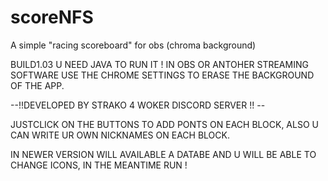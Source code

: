 # scoreNFS
 A simple "racing scoreboard" for obs (chroma background)

BUILD1.03
U NEED JAVA TO RUN IT !
IN OBS OR ANTOHER STREAMING SOFTWARE USE THE CHROME SETTINGS TO ERASE THE BACKGROUND OF THE APP.

--!!DEVELOPED BY STRAKO 4 WOKER DISCORD SERVER !! --

JUSTCLICK ON THE BUTTONS TO ADD PONTS ON EACH BLOCK, ALSO U CAN WRITE UR OWN NICKNAMES ON EACH BLOCK.

IN NEWER VERSION WILL AVAILABLE A DATABE AND U WILL BE ABLE TO CHANGE ICONS, IN THE MEANTIME RUN ! 
